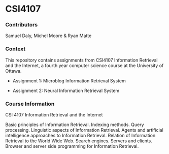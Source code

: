 # CSI4107

### Contributors
Samuel Daly, Michel Moore & Ryan Matte

### Context
This repository contains assignments from CSI4107 Information Retrieval and the Internet, a fourth year computer science course at the University of Ottawa.

* Assignment 1: Microblog Information Retrieval System

* Assignment 2: Neural Information Retrieval System

### Course Information
CSI 4107 Information Retrieval and the Internet

Basic principles of Information Retrieval. Indexing methods. Query processing. Linguistic aspects of Information Retrieval. Agents and artificial intelligence approaches to Information Retrieval. Relation of Information Retrieval to the World Wide Web. Search engines. Servers and clients. Browser and server side programming for Information Retrieval.
